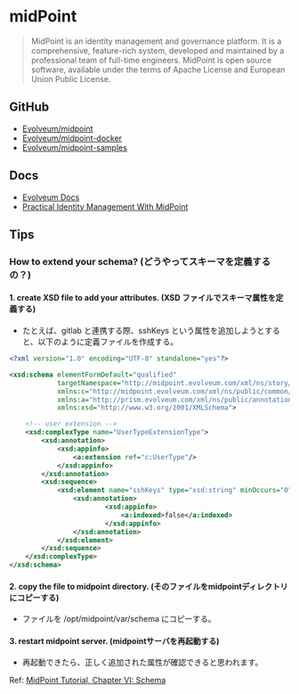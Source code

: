 # midPoint

> MidPoint is an identity management and governance platform. It is a comprehensive, feature-rich system, developed and maintained by a professional team of full-time engineers. MidPoint is open source software, available under the terms of Apache License and European Union Public License.

## GitHub

- [Evolveum/midpoint](https://github.com/Evolveum/midpoint)
- [Evolveum/midpoint-docker](https://github.com/Evolveum/midpoint-docker)
- [Evolveum/midpoint-samples](https://github.com/Evolveum/midpoint-samples)

## Docs

- [Evolveum Docs](https://docs.evolveum.com/midpoint/)
- [Practical Identity Management With MidPoint](https://docs.evolveum.com/book/practical-identity-management-with-midpoint.html)

## Tips

### How to extend your schema? (どうやってスキーマを定義するの？)

#### 1. create XSD file to add your attributes. (XSD ファイルでスキーマ属性を定義する)

- たとえば、gitlab と連携する際、sshKeys という属性を追加しようとすると、以下のように定義ファイルを作成する。

```xsd
<?xml version="1.0" encoding="UTF-8" standalone="yes"?>

<xsd:schema elementFormDefault="qualified"
            targetNamespace="http://midpoint.evolveum.com/xml/ns/story/orgsync/ext"
            xmlns:c="http://midpoint.evolveum.com/xml/ns/public/common/common-3"
            xmlns:a="http://prism.evolveum.com/xml/ns/public/annotation-3"
            xmlns:xsd="http://www.w3.org/2001/XMLSchema">

    <!-- user extension -->
    <xsd:complexType name="UserTypeExtensionType">
        <xsd:annotation>
            <xsd:appinfo>
                <a:extension ref="c:UserType"/>
            </xsd:appinfo>
        </xsd:annotation>
        <xsd:sequence>
            <xsd:element name="sshKeys" type="xsd:string" minOccurs="0" maxOccurs="unbounded">
                <xsd:annotation>
                        <xsd:appinfo>
                            <a:indexed>false</a:indexed>
                        </xsd:appinfo>
                </xsd:annotation>
            </xsd:element>
        </xsd:sequence>
    </xsd:complexType>
</xsd:schema>
```

#### 2. copy the file to midpoint directory. (そのファイルをmidpointディレクトリにコピーする)

- ファイルを /opt/midpoint/var/schema にコピーする。

#### 3. restart midpoint server. (midpointサーバを再起動する)

- 再起動できたら、正しく追加された属性が確認できると思われます。

Ref: [MidPoint Tutorial, Chapter VI: Schema](https://www.youtube.com/watch?v=9ipACsFmmyc)
